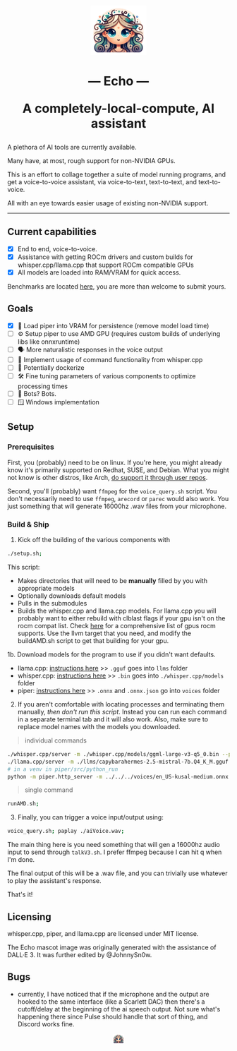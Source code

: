 <p align="center">
  <img height=auto width=25% src="https://github.com/JohnnySn0w/Echo/blob/master/mascot_images/Echo.png" alt="Emoji Oread, Echo"/>
</p>

<div height=auto width=2em>
  <h1 align="center">— Echo —<p>A completely-local-compute, AI assistant</p></h1>
</div>

A plethora of AI tools are currently available.

Many have, at most, rough support for non-NVIDIA GPUs.

This is an effort to collage together a suite of model running programs, and get a voice-to-voice assistant, via voice-to-text, text-to-text, and text-to-voice.

All with an eye towards easier usage of existing non-NVIDIA support.

---
## Current capabilities
- [x] End to end, voice-to-voice.
- [x] Assistance with getting ROCm drivers and custom builds for whisper.cpp/llama.cpp that support ROCm compatible GPUs
- [x] All models are loaded into RAM/VRAM for quick access.

Benchmarks are located [here](https://github.com/JohnnySn0w/Echo/blob/master/benchmarks), you are more than welcome to submit yours.

## Goals
- [x] 🏃 Load piper into VRAM for persistence (remove model load time)
- [ ] ⚙️ Setup piper to use AMD GPU (requires custom builds of underlying libs like onnxruntime)
- [ ] 🗣️ More naturalistic responses in the voice output
- [ ] 📝 Implement usage of command functionality from whisper.cpp
- [ ] 💾 Potentially dockerize
- [ ] 🛠️ Fine tuning parameters of various components to optimize processing times
- [ ] 🤖 Bots? Bots.
- [ ] 🪟 Windows implementation

## Setup

### Prerequisites
First, you (probably) need to be on linux. If you're here, you might already know it's primarily supported on Redhat, SUSE, and Debian. What you might not know is other distros, like Arch, [do support it through user repos](https://github.com/rocm-arch/rocm-arch).

Second, you'll (probably) want `ffmpeg` for the `voice_query.sh` script. You don't necessarily need to use `ffmpeg`, `arecord` or `parec` would also work. You just something that will generate 16000hz .wav files from your microphone.


### Build & Ship
1. Kick off the building of the various components with
```sh
./setup.sh;
```
This script:
- Makes directories that will need to be **manually** filled by you with appropriate models
- Optionally downloads default models
- Pulls in the submodules
- Builds the whisper.cpp and llama.cpp models. For llama.cpp you will probably want to either rebuild with clblast flags if your gpu isn't on the rocm compat list. Check [here](https://docs.amd.com/en/docs-5.4.3/release/gpu_os_support.html#gpu-support-table) for a comprehensive list of gpus rocm supports. Use the llvm target that you need, and modify the buildAMD.sh script to get that building for your gpu.


1b. Download models for the program to use if you didn't want defaults.
  - llama.cpp: [instructions here](https://github.com/ggerganov/llama.cpp/blob/master/README.md#obtaining-and-using-the-facebook-llama-2-model) >> `.gguf` goes into `llms` folder
  - whisper.cpp: [instructions here](https://github.com/ggerganov/whisper.cpp/blob/master/models/README.md) >> `.bin` goes into `./whisper.cpp/models` folder
  - piper: [instructions here](https://github.com/rhasspy/piper/blob/master/README.md#usage) >> `.onnx` and `.onnx.json` go into `voices` folder

2. If you aren't comfortable with locating processes and terminating them manually, *then don't run this script*. Instead you can run each command in a separate terminal tab and it will also work. Also, make sure to replace model names with the models you downloaded.

> individual commands
```sh
./whisper.cpp/server -m ./whisper.cpp/models/ggml-large-v3-q5_0.bin --port 6666 --no-timestamps
./llama.cpp/server -m ./llms/capybarahermes-2.5-mistral-7b.Q4_K_M.gguf -ngl 1000 --port 7777
# in a venv in piper/src/python_run
python -m piper.http_server -m ../../../voices/en_US-kusal-medium.onnx
```
> single command
```sh
runAMD.sh;
```


3. Finally, you can trigger a voice input/output using:
```sh
voice_query.sh; paplay ./aiVoice.wav;
```
The main thing here is you need something that will gen a 16000hz audio input to send through `talkV3.sh`. I prefer ffmpeg because I can hit q when I'm done. 

The final output of this will be a .wav file, and you can trivially use whatever to play the assistant's response.

That's it!

## Licensing
whisper.cpp, piper, and llama.cpp are licensed under MIT license.

The Echo mascot image was originally generated with the assistance of DALL·E 3. It was further edited by @JohnnySn0w.


## Bugs
- currently, I have noticed that if the microphone and the output are hooked to the same interface (like a Scarlett DAC) then there's a cutoff/delay at the beginning of the ai speech output. Not sure what's happening there since Pulse should handle that sort of thing, and Discord works fine.

<p align="center">
  <img height=auto width=5% src="https://github.com/JohnnySn0w/Echo/blob/master/mascot_images/Echo.png" alt="Emoji Oread, Echo"/>
</p>
